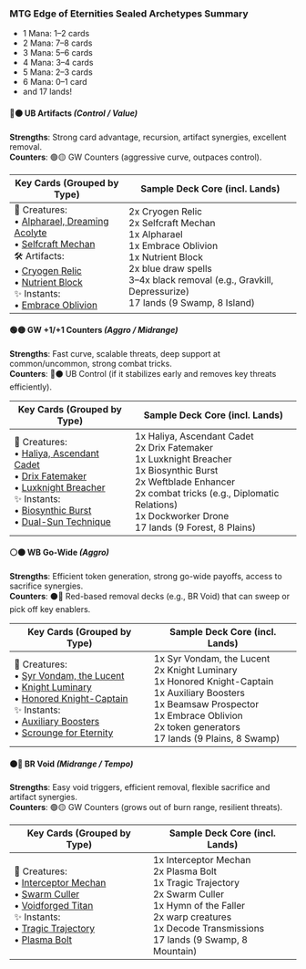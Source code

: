 ### MTG Edge of Eternities Sealed Archetypes Summary

- 1 Mana: 1–2 cards
- 2 Mana: 7–8 cards
- 3 Mana: 5–6 cards
- 4 Mana: 3–4 cards
- 5 Mana: 2–3 cards
- 6 Mana: 0–1 card
- and 17 lands! 

#### 🔵⚫ **UB Artifacts** *(Control / Value)*

**Strengths**: Strong card advantage, recursion, artifact synergies, excellent removal. <br>
**Counters**: 🟢🟡 GW Counters (aggressive curve, outpaces control).

| **Key Cards (Grouped by Type)**                                                                                                                                                                                                                                                                                                                                                                                                          | **Sample Deck Core (incl. Lands)**                                                                                                                                                                              |
|------------------------------------------------------------------------------------------------------------------------------------------------------------------------------------------------------------------------------------------------------------------------------------------------------------------------------------------------------------------------------------------------------------------------------------------|-----------------------------------------------------------------------------------------------------------------------------------------------------------------------------------------------------------------|
| 🧙 Creatures:  <br>• [Alpharael, Dreaming Acolyte](https://scryfall.com/search?q=Alpharael,+Dreaming+Acolyte)<br>• [Selfcraft Mechan](https://scryfall.com/search?q=Selfcraft+Mechan)<br>🛠️ Artifacts:  <br>• [Cryogen Relic](https://scryfall.com/search?q=Cryogen+Relic)<br>• [Nutrient Block](https://scryfall.com/search?q=Nutrient+Block)<br>✨ Instants:  <br>• [Embrace Oblivion](https://scryfall.com/search?q=Embrace+Oblivion) | 2x Cryogen Relic<br>2x Selfcraft Mechan<br>1x Alpharael<br>1x Embrace Oblivion<br>1x Nutrient Block<br>2x blue draw spells<br>3–4x black removal (e.g., Gravkill, Depressurize)<br>17 lands (9 Swamp, 8 Island) |

#### 🟢🟡 **GW +1/+1 Counters** *(Aggro / Midrange)*

**Strengths**: Fast curve, scalable threats, deep support at common/uncommon, strong combat tricks. <br>
**Counters**: 🔵⚫ UB Control (if it stabilizes early and removes key threats efficiently).

| **Key Cards (Grouped by Type)**                                                                                                                                                                                                                                                                                                                                                                                            | **Sample Deck Core (incl. Lands)**                                                                                                                                                                                                |
|----------------------------------------------------------------------------------------------------------------------------------------------------------------------------------------------------------------------------------------------------------------------------------------------------------------------------------------------------------------------------------------------------------------------------|-----------------------------------------------------------------------------------------------------------------------------------------------------------------------------------------------------------------------------------|
| 🧙 Creatures:  <br>• [Haliya, Ascendant Cadet](https://scryfall.com/search?q=Haliya,+Ascendant+Cadet)<br>• [Drix Fatemaker](https://scryfall.com/search?q=Drix+Fatemaker)<br>• [Luxknight Breacher](https://scryfall.com/search?q=Luxknight+Breacher)<br>✨ Instants:  <br>• [Biosynthic Burst](https://scryfall.com/search?q=Biosynthic+Burst)<br>• [Dual-Sun Technique](https://scryfall.com/search?q=Dual-Sun+Technique) | 1x Haliya, Ascendant Cadet<br>2x Drix Fatemaker<br>1x Luxknight Breacher<br>1x Biosynthic Burst<br>2x Weftblade Enhancer<br>2x combat tricks (e.g., Diplomatic Relations)<br>1x Dockworker Drone<br>17 lands (9 Forest, 8 Plains) |

#### ⚪⚫ **WB Go-Wide** *(Aggro)*

**Strengths**: Efficient token generation, strong go-wide payoffs, access to sacrifice synergies.  
**Counters**: ⚫🔴 Red-based removal decks (e.g., BR Void) that can sweep or pick off key enablers.

| **Key Cards (Grouped by Type)**                                                                                                                                                                                                                                                                                                                                                                                                              | **Sample Deck Core (incl. Lands)**                                                                                                                                                                           |
|----------------------------------------------------------------------------------------------------------------------------------------------------------------------------------------------------------------------------------------------------------------------------------------------------------------------------------------------------------------------------------------------------------------------------------------------|--------------------------------------------------------------------------------------------------------------------------------------------------------------------------------------------------------------|
| 🧙 Creatures:  <br>• [Syr Vondam, the Lucent](https://scryfall.com/search?q=Syr+Vondam,+the+Lucent)<br>• [Knight Luminary](https://scryfall.com/search?q=Knight+Luminary)<br>• [Honored Knight-Captain](https://scryfall.com/search?q=Honored+Knight-Captain)<br>✨ Instants:  <br>• [Auxiliary Boosters](https://scryfall.com/search?q=Auxiliary+Boosters)<br>• [Scrounge for Eternity](https://scryfall.com/search?q=Scrounge+for+Eternity) | 1x Syr Vondam, the Lucent<br>2x Knight Luminary<br>1x Honored Knight-Captain<br>1x Auxiliary Boosters<br>1x Beamsaw Prospector<br>1x Embrace Oblivion<br>2x token generators<br>17 lands (9 Plains, 8 Swamp) |

#### ⚫🔴 **BR Void** *(Midrange / Tempo)*

**Strengths**: Easy void triggers, efficient removal, flexible sacrifice and artifact synergies. <br>
**Counters**: 🟢🟡 GW Counters (grows out of burn range, resilient threats).

| **Key Cards (Grouped by Type)**                                                                                                                                                                                                                                                                                                                                                              | **Sample Deck Core (incl. Lands)**                                                                                                                                                            |
|----------------------------------------------------------------------------------------------------------------------------------------------------------------------------------------------------------------------------------------------------------------------------------------------------------------------------------------------------------------------------------------------|-----------------------------------------------------------------------------------------------------------------------------------------------------------------------------------------------|
| 🧙 Creatures:  <br>• [Interceptor Mechan](https://scryfall.com/search?q=Interceptor+Mechan)<br>• [Swarm Culler](https://scryfall.com/search?q=Swarm+Culler)<br>• [Voidforged Titan](https://scryfall.com/search?q=Voidforged+Titan)<br>✨ Instants:  <br>• [Tragic Trajectory](https://scryfall.com/search?q=Tragic+Trajectory)<br>• [Plasma Bolt](https://scryfall.com/search?q=Plasma+Bolt) | 1x Interceptor Mechan<br>2x Plasma Bolt<br>1x Tragic Trajectory<br>2x Swarm Culler<br>1x Hymn of the Faller<br>2x warp creatures<br>1x Decode Transmissions<br>17 lands (9 Swamp, 8 Mountain) |
